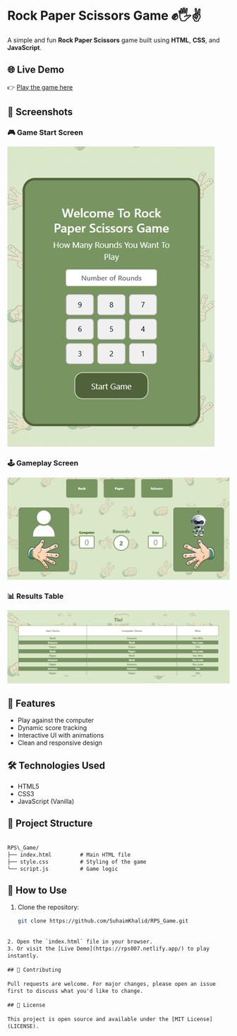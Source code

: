 # Rock Paper Scissors Game ✊🖐✌

A simple and fun **Rock Paper Scissors** game built using **HTML**, **CSS**, and **JavaScript**.

## 🌐 Live Demo

👉 [Play the game here](https://rps007.netlify.app/)

## 📸 Screenshots

### 🎮 Game Start Screen

![Start Screen](assets/Images/main.png)

### 🕹️ Gameplay Screen

![Gameplay Screen](assets/Images/dashboard.png)

### 📊 Results Table

![Results Table](assets/Images/Table.png)

## 🚀 Features

- Play against the computer
- Dynamic score tracking
- Interactive UI with animations
- Clean and responsive design

## 🛠️ Technologies Used

- HTML5
- CSS3
- JavaScript (Vanilla)

## 📁 Project Structure

```

RPS\_Game/
├── index.html         # Main HTML file
├── style.css          # Styling of the game
└── script.js          # Game logic

```

## 📌 How to Use

1. Clone the repository:
   ```bash
   git clone https://github.com/SuhaimKhalid/RPS_Game.git
   ```

```

2. Open the `index.html` file in your browser.
3. Or visit the [Live Demo](https://rps007.netlify.app/) to play instantly.

## 🤝 Contributing

Pull requests are welcome. For major changes, please open an issue first to discuss what you'd like to change.

## 📄 License

This project is open source and available under the [MIT License](LICENSE).


```
